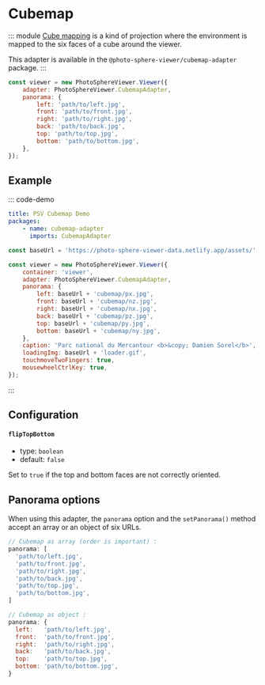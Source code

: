 # Cubemap

::: module
[Cube mapping](https://en.wikipedia.org/wiki/Cube_mapping) is a kind of projection where the environment is mapped to the six faces of a cube around the viewer.

This adapter is available in the `@photo-sphere-viewer/cubemap-adapter` package.
:::

```js
const viewer = new PhotoSphereViewer.Viewer({
    adapter: PhotoSphereViewer.CubemapAdapter,
    panorama: {
        left: 'path/to/left.jpg',
        front: 'path/to/front.jpg',
        right: 'path/to/right.jpg',
        back: 'path/to/back.jpg',
        top: 'path/to/top.jpg',
        bottom: 'path/to/bottom.jpg',
    },
});
```

## Example

::: code-demo

```yaml
title: PSV Cubemap Demo
packages:
    - name: cubemap-adapter
      imports: CubemapAdapter
```

```js
const baseUrl = 'https://photo-sphere-viewer-data.netlify.app/assets/';

const viewer = new PhotoSphereViewer.Viewer({
    container: 'viewer',
    adapter: PhotoSphereViewer.CubemapAdapter,
    panorama: {
        left: baseUrl + 'cubemap/px.jpg',
        front: baseUrl + 'cubemap/nz.jpg',
        right: baseUrl + 'cubemap/nx.jpg',
        back: baseUrl + 'cubemap/pz.jpg',
        top: baseUrl + 'cubemap/py.jpg',
        bottom: baseUrl + 'cubemap/ny.jpg',
    },
    caption: 'Parc national du Mercantour <b>&copy; Damien Sorel</b>',
    loadingImg: baseUrl + 'loader.gif',
    touchmoveTwoFingers: true,
    mousewheelCtrlKey: true,
});
```

:::

## Configuration

#### `flipTopBottom`

-   type: `boolean`
-   default: `false`

Set to `true` if the top and bottom faces are not correctly oriented.

## Panorama options

When using this adapter, the `panorama` option and the `setPanorama()` method accept an array or an object of six URLs.

```js
// Cubemap as array (order is important) :
panorama: [
  'path/to/left.jpg',
  'path/to/front.jpg',
  'path/to/right.jpg',
  'path/to/back.jpg',
  'path/to/top.jpg',
  'path/to/bottom.jpg',
]

// Cubemap as object :
panorama: {
  left:   'path/to/left.jpg',
  front:  'path/to/front.jpg',
  right:  'path/to/right.jpg',
  back:   'path/to/back.jpg',
  top:    'path/to/top.jpg',
  bottom: 'path/to/bottom.jpg',
}
```
